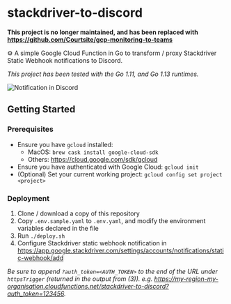 # stackdriver-to-discord

**This project is no longer maintained, and has been replaced with https://github.com/Courtsite/gcp-monitoring-to-teams**

⚙️ A simple Google Cloud Function in Go to transform / proxy Stackdriver Static Webhook notifications to Discord.

_This project has been tested with the Go 1.11, and Go 1.13 runtimes._

![Notification in Discord](screenshot.png "Notification in Discord")


## Getting Started

### Prerequisites

- Ensure you have `gcloud` installed:
    - MacOS: `brew cask install google-cloud-sdk`
    - Others: https://cloud.google.com/sdk/gcloud
- Ensure you have authenticated with Google Cloud: `gcloud init`
- (Optional) Set your current working project: `gcloud config set project <project>`

### Deployment

1. Clone / download a copy of this repository
2. Copy `.env.sample.yaml` to `.env.yaml`, and modify the environment variables declared in the file
3. Run `./deploy.sh`
4. Configure Stackdriver static webhook notification in https://app.google.stackdriver.com/settings/accounts/notifications/static-webhook/add

_Be sure to append `?auth_token=<AUTH_TOKEN>` to the end of the URL under `httpsTrigger` (returned in the output from (3)). e.g. https://my-region-my-organisation.cloudfunctions.net/stackdriver-to-discord?auth_token=123456._
